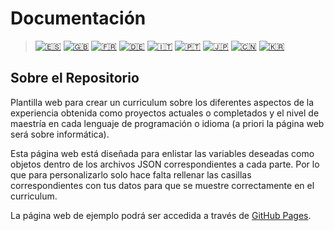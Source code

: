 # Documentación

>[![🇪🇸](/archivos/imágenes/banderas/es.png "Español")](/README.md)
>[![🇬🇧](/archivos/imágenes/banderas/uk.png "English")](/documentación/english.md)
>[![🇫🇷](/archivos/imágenes/banderas/fr.png "Français")](/documentación/français.md)
>[![🇩🇪](/archivos/imágenes/banderas/de.png "Deutsch")](/documentación/deutsch.md)
>[![🇮🇹](/archivos/imágenes/banderas/it.png "Italiano")](/documentación/italiano.md)
>[![🇵🇹](/archivos/imágenes/banderas/pt.png "Português")](/documentación/português.md)
>[![🇯🇵](/archivos/imágenes/banderas/jp.png "日本語")](/documentación/日本語.md)
>[![🇨🇳](/archivos/imágenes/banderas/cn.png "中文")](/documentación/中文.md)
>[![🇰🇷](/archivos/imágenes/banderas/kr.png "한국어")](/documentación/한국어.md)

## Sobre el Repositorio
Plantilla web para crear un curriculum sobre los diferentes aspectos de la experiencia obtenida como proyectos actuales o completados y el nivel de maestría en cada lenguaje de programación o idioma (a priori la página web será sobre informática).

Esta página web está diseñada para enlistar las variables deseadas como objetos dentro de los archivos JSON correspondientes a cada parte. Por lo que para personalizarlo solo hace falta rellenar las casillas correspondientes con tus datos para que se muestre correctamente en el curriculum.

La página web de ejemplo podrá ser accedida a través de [GitHub Pages](https://tetrisrubik.github.io/Curriculum-Vitae).